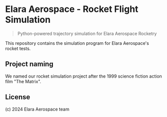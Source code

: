 # Elara Aerospace - Rocket Flight Simulation

> Python-powered trajectory simulation for Elara Aerospace Rocketry

This repository contains the simulation program for Elara Aerospace's rocket tests.

## Project naming

We named our rocket simulation project after the 1999 science fiction action film "The Matrix".

## License

(c) 2024 Elara Aerospace team
